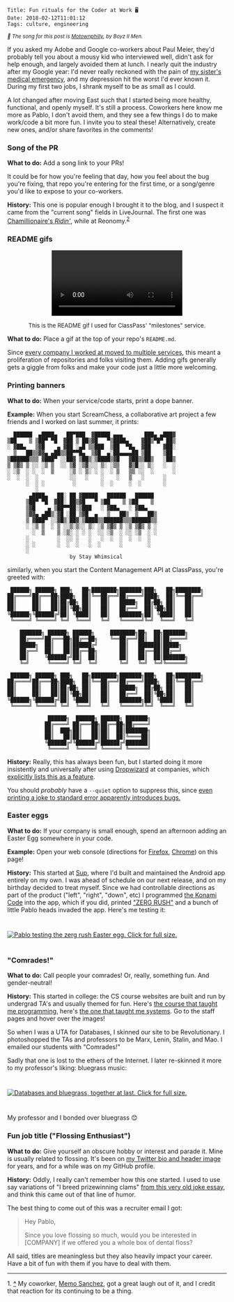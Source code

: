     Title: Fun rituals for the Coder at Work 🖥
    Date: 2018-02-12T11:01:12
    Tags: culture, engineering

<small>_🎵 The song for this post is [Motownphilly][12], by Boyz II Men._</small>

If you asked my Adobe and Google co-workers about Paul Meier, they'd probably
tell you about a mousy kid who interviewed well, didn't ask for help enough, and
largely avoided them at lunch. I nearly quit the industry after my Google year:
I'd never really reckoned with the pain of [my sister's medical emergency][13],
and my depression hit the worst I'd ever known it. During my first two jobs, I
shrank myself to be as small as I could.

A lot changed after moving East such that I started being more healthy,
functional, and openly myself. It's still a process. Coworkers here know me more
as Pablo, I don't avoid them, and they see a few things I do to make work/code
a bit more fun. I invite you to steal these! Alternatively, create new ones,
and/or share favorites in the comments!

<h3 id="song-of-the-pr">Song of the PR</h3>

**What to do:** Add a song link to your PRs!

It could be for how you're feeling that day, how you feel about the bug you're
fixing, that repo you're entering for the first time, or a song/genre you'd
like to expose to your co-workers.

**History:** This one is popular enough I brought it to the blog, and I suspect
it came from the "current song" fields in LiveJournal. The first one
was [Chamillionaire's _Ridin'_][1], while at Reonomy.<sup id="place2"><a href="#footnote2">2</a></sup>

<h3 id="readme-gifs">README gifs</h3>

<video autoplay="true" loop="true" src="/img/2018/2/milestones.mp4" style="margin: 5px auto; display: block"></video>
<p style="font-style: italics; font-size: small; text-align: center">This is the
README gif I used for ClassPass' "milestones" service.</p>

**What to do:** Place a gif at the top of your repo's `README.md`.

Since [every company I worked at moved to multiple services][3], this meant a
proliferation of repositories and folks visiting them. Adding gifs generally
gets a giggle from folks and make your code just a little more welcoming.

<h3 id="printing-banners">Printing banners</h3>

**What to do:** When your service/code starts, print a dope banner.

**Example:** When you start ScreamChess, a collaborative art project a few
friends and I worked on last summer, it prints:

```
  ██████  ▄████▄   ██▀███  ▓█████ ▄▄▄       ███▄ ▄███▓
▒██    ▒ ▒██▀ ▀█  ▓██ ▒ ██▒▓█   ▀▒████▄    ▓██▒▀█▀ ██▒
░ ▓██▄   ▒▓█    ▄ ▓██ ░▄█ ▒▒███  ▒██  ▀█▄  ▓██    ▓██░
  ▒   ██▒▒▓▓▄ ▄██▒▒██▀▀█▄  ▒▓█  ▄░██▄▄▄▄██ ▒██    ▒██ 
▒██████▒▒▒ ▓███▀ ░░██▓ ▒██▒░▒████▒▓█   ▓██▒▒██▒   ░██▒
▒ ▒▓▒ ▒ ░░ ░▒ ▒  ░░ ▒▓ ░▒▓░░░ ▒░ ░▒▒   ▓▒█░░ ▒░   ░  ░
░ ░▒  ░ ░  ░  ▒     ░▒ ░ ▒░ ░ ░  ░ ▒   ▒▒ ░░  ░      ░
░  ░  ░  ░          ░░   ░    ░    ░   ▒   ░      ░   
      ░  ░ ░         ░        ░  ░     ░  ░       ░   
         ░                                            
       ▄████▄   ██░ ██ ▓█████   ██████   ██████
      ▒██▀ ▀█  ▓██░ ██▒▓█   ▀ ▒██    ▒ ▒██    ▒
      ▒▓█    ▄ ▒██▀▀██░▒███   ░ ▓██▄   ░ ▓██▄
      ▒▓▓▄ ▄██▒░▓█ ░██ ▒▓█  ▄   ▒   ██▒  ▒   ██▒
      ▒ ▓███▀ ░░▓█▒░██▓░▒████▒▒██████▒▒▒██████▒▒
      ░ ░▒ ▒  ░ ▒ ░░▒░▒░░ ▒░ ░▒ ▒▓▒ ▒ ░▒ ▒▓▒ ▒ ░
        ░  ▒    ▒ ░▒░ ░ ░ ░  ░░ ░▒  ░ ░░ ░▒  ░ ░
      ░         ░  ░░ ░   ░   ░  ░  ░  ░  ░  ░
      ░ ░       ░  ░  ░   ░  ░      ░        ░
      ░
                    by Stay Whimsical
```

similarly, when you start the Content Management API at ClassPass, you're
greeted with:

```
 ██████╗ ██████╗ ███╗   ██╗████████╗███████╗███╗   ██╗████████╗
██╔════╝██╔═══██╗████╗  ██║╚══██╔══╝██╔════╝████╗  ██║╚══██╔══╝
██║     ██║   ██║██╔██╗ ██║   ██║   █████╗  ██╔██╗ ██║   ██║   
██║     ██║   ██║██║╚██╗██║   ██║   ██╔══╝  ██║╚██╗██║   ██║   
╚██████╗╚██████╔╝██║ ╚████║   ██║   ███████╗██║ ╚████║   ██║   
 ╚═════╝ ╚═════╝ ╚═╝  ╚═══╝   ╚═╝   ╚══════╝╚═╝  ╚═══╝   ╚═╝   
                                                               
    ███████╗ ██████╗ ██████╗     ████████╗██╗  ██╗███████╗         
    ██╔════╝██╔═══██╗██╔══██╗    ╚══██╔══╝██║  ██║██╔════╝         
    █████╗  ██║   ██║██████╔╝       ██║   ███████║█████╗           
    ██╔══╝  ██║   ██║██╔══██╗       ██║   ██╔══██║██╔══╝           
    ██║     ╚██████╔╝██║  ██║       ██║   ██║  ██║███████╗         
    ╚═╝      ╚═════╝ ╚═╝  ╚═╝       ╚═╝   ╚═╝  ╚═╝╚══════╝         
                                                               
 ██████╗ ██████╗ ███╗   ██╗████████╗███████╗███╗   ██╗████████╗
██╔════╝██╔═══██╗████╗  ██║╚══██╔══╝██╔════╝████╗  ██║╚══██╔══╝
██║     ██║   ██║██╔██╗ ██║   ██║   █████╗  ██╔██╗ ██║   ██║   
██║     ██║   ██║██║╚██╗██║   ██║   ██╔══╝  ██║╚██╗██║   ██║   
╚██████╗╚██████╔╝██║ ╚████║   ██║   ███████╗██║ ╚████║   ██║   
 ╚═════╝ ╚═════╝ ╚═╝  ╚═══╝   ╚═╝   ╚══════╝╚═╝  ╚═══╝   ╚═╝   
                                                               
             ██████╗  ██████╗ ██████╗ ███████╗                             
            ██╔════╝ ██╔═══██╗██╔══██╗██╔════╝                             
            ██║  ███╗██║   ██║██║  ██║███████╗                             
            ██║   ██║██║   ██║██║  ██║╚════██║                             
            ╚██████╔╝╚██████╔╝██████╔╝███████║                             
             ╚═════╝  ╚═════╝ ╚═════╝ ╚══════╝ 
```

**History:** Really, this has always been fun, but I started doing it more
insistently and universally after using [Dropwizard][5] at companies, which
[explicitly lists this as a feature][4].

You should _probably_ have a `--quiet` option to suppress this, since [even
printing a joke to standard error apparently introduces bugs.][6]

<h3 id="easter-eggs">Easter eggs</h3>

**What to do:** If your company is small enough, spend an afternoon adding an
Easter Egg somewhere in your code.

**Example:** Open your web console (directions for [Firefox][7], [Chrome][8]) on
this page!

**History:** This started at [Sup][11], where I'd built and maintained the Android
app entirely on my own. I was ahead of schedule on our next release, and on my
birthday decided to treat myself. Since we had controllable directions as part
of the product ("left", "right", "down", etc) I programmed [the Konami Code][9]
into the app, which if you did, printed ["ZERG RUSH"][10] and a bunch of little
Pablo heads invaded the app. Here's me testing it:

<div class="caption-img-block" style="margin: 25px auto">
<a href="/img/2018/2/zerg_rush.jpg" target="blank">
<img src="/img/2018/2/zerg_rush_THUMB.jpg" alt="Pablo testing the zerg rush Easter egg. Click for full size." style="margin: 15px auto;" />
</a>
</div>

<h3 id="comrades">"Comrades!"</h3>

**What to do:** Call people your comrades! Or, really, something fun. And
gender-neutral!

**History:** This started in college: the CS course websites are built and run
by undergrad TA's and usually themed for fun. Here's [the course that taught me
programming][17], here's [the one that taught me systems][18]. Go to the staff
pages and hover over the images!

So when I was a UTA for Databases, I skinned our site to be Revolutionary. I
photoshopped the TAs and professors to be Marx, Lenin, Stalin, and Mao. I
emailed our students with "Comrades!"

Sadly that one is lost to the ethers of the Internet. I later re-skinned it more
to my professor's liking: bluegrass music:

<div class="caption-img-block" style="margin: 25px auto">
<a href="/img/2018/2/bluegrass_databases.png" target="blank">
<img src="/img/2018/2/bluegrass_databases_THUMB.png" alt="Databases and bluegrass, together at last. Click for full size." style="margin: 15px auto;" />
</a>
</div>

My professor and I bonded over bluegrass 😊

<h3 id="fun-job-title-flossing-enthusiast">Fun job title ("Flossing Enthusiast")</h3>

**What to do:** Give yourself an obscure hobby or interest and parade it. Mine
is usually related to flossing. It's been on [my Twitter bio and header
image][15] for years, and for a while was on my GitHub profile.

**History:** Oddly, I really can't remember how this one started. I used to use
say variations of "I breed prizewinning clams" [from this very old joke
essay][14], and think this came out of that line of humor.

The best thing to come out of this was a recruiter email I got:

> Hey Pablo,
>
> Since you love flossing so much, would you be interested in [COMPANY] if we
> offered you a whole box of dental floss? 

All said, titles are meaningless but they also heavily impact your career. Have
a bit of fun with them if you have to deal with them.

---
<span id="footnote2">1.</span> <a href="#place2"><strong>^</strong></a>
My coworker, [Memo Sanchez][2], got a great laugh out of it, and I credit that
reaction for its continuing to be a thing.


   [1]: https://www.youtube.com/watch?v=CtwJvgPJ9xw
   [2]: https://angel.co/memosanchez
   [3]: /2018/01/services-monoliths-modularity.html
   [4]: http://www.dropwizard.io/1.2.2/docs/manual/core.html#banners
   [5]: http://dropwizard.io
   [6]: https://unix.stackexchange.com/questions/405783/why-does-man-print-gimme-gimme-gimme-at-0030
   [7]: https://developer.mozilla.org/en-US/docs/Tools/Web_Console/Opening_the_Web_Console
   [8]: https://developers.google.com/web/tools/chrome-devtools/console/#opening_the_console
   [9]: http://mentalfloss.com/article/56401/23-places-where-konami-code-lives
   [10]: http://knowyourmeme.com/memes/zerg-rush
   [11]: https://techcrunch.com/2014/08/07/sup-app/
   [12]: https://www.youtube.com/watch?v=Rciee-oQLoI
   [13]: http://www.cumc.columbia.edu/features/quick-diagnosis-rare-disease-leads-remarkable-recovery
   [14]: https://www-users.cs.york.ac.uk/susan/joke/essay.htm
   [15]: https://twitter.com/SrPablo
   [17]: http://cs.brown.edu/courses/cs015/
   [18]: http://cs.brown.edu/courses/cs031/
